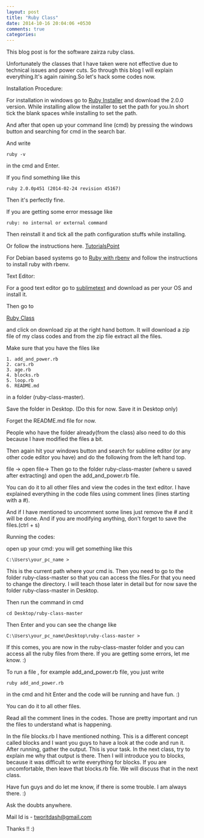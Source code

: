 ```yaml
---
layout: post
title: "Ruby Class"
date: 2014-10-16 20:04:06 +0530
comments: true
categories: 
---
```

This blog post is for the software zairza ruby class.

Unfortunately the classes that I have taken were not effective due to technical issues and power cuts. So through this blog I will explain everything.It's again raining.So let's hack some codes now.

Installation Procedure:

For installation in windows go to 
[Ruby Installer](http://rubyinstaller.org/) and download the 2.0.0 version. While installing allow the installer to set the path for you.In short tick the blank spaces while installing to set the path.

And after that open up your command line (cmd) by pressing the windows button and searching for cmd in the search bar.

And write  

	ruby -v
	
in the cmd and Enter.

If you find something like this 

	ruby 2.0.0p451 (2014-02-24 revision 45167)

Then it's perfectly fine.

If you are getting some error message like 
	
	ruby: no internal or external command

Then reinstall it and tick all the path configuration stuffs while installing. 

Or follow the instructions here.
[TutorialsPoint](http://www.tutorialspoint.com/ruby/ruby_installation_windows.htm)

For Debian based systems go to
[Ruby with rbenv](http://www.sdjournal.com/posts/ruby-with-rbenv-on-debian.html) and follow the instructions to install ruby with rbenv.

Text Editor:

For a good text editor go to
[sublimetext](http://sublimetext.com/2) 
and download as per your OS and install it.

Then go to 

[Ruby Class](http://github.com/tworitdash/ruby-class)

and click on download zip at the right hand bottom. It will download a zip file of my class codes and from the zip file extract all the files.

Make sure that you have the files like 

	1. add_and_power.rb
	2. cars.rb
	3. age.rb
	4. blocks.rb
	5. loop.rb
	6. README.md


in a folder (ruby-class-master).

Save the folder in Desktop. (Do this for now. Save it in Desktop only)

Forget the README.md file for now.

People who have the folder already(from the class) also need to do this because I have modified the files a bit.

Then again hit your windows button and search for sublime editor (or any other code editor you have) and do the following from the left hand top.

file -> open file-> Then go to the folder ruby-class-master (where u saved after extracting) and open the add_and_power.rb file.

You can do it to all other files and view the codes in the text editor. I have explained everything in the code files using comment lines (lines starting with a #).

And if I have mentioned to uncomment some lines just remove the # and it will be done. And if you are modifying anything, don't forget to save the files.(ctrl + s)


Running the codes:

open up your cmd:
you will get something like this 

	C:\Users\your_pc_name >

This is the current path where your cmd is. Then you need to go to the folder ruby-class-master so that you can access the files.For that you need to change the directory. I will teach those later in detail but for now save the folder ruby-class-master in Desktop.

Then run the command in cmd

	cd Desktop/ruby-class-master

Then Enter and you can see the change like

	C:\Users\your_pc_name\Desktop\ruby-class-master >

If this comes, you are now in the ruby-class-master folder and you can access all the ruby files from there. If you are getting some errors, let me know. :)

To run a file , for example add_and_power.rb file, you just write 

	ruby add_and_power.rb

in the cmd and hit Enter and the code will be running and have fun. :)

You can do it to all other files.

Read all the comment lines in the codes. Those are pretty important and run the files to understand what is happening.

In the file blocks.rb I have mentioned nothing. This is a different concept called blocks and I want you guys to have a look at the code and run it. After running, gather the output. This is your task. In the next class, try to explain me why that output is there. Then I will introduce you to blocks, because it was difficult to write everything for blocks. If you are uncomfortable, then leave that blocks.rb file. We will discuss that in the next class. 

Have fun guys and do let me know, if there is some trouble. I am always there. :)

Ask the doubts anywhere.

Mail Id is - tworitdash@gmail.com 

Thanks !! :)
